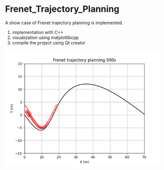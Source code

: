 # Frenet_Trajectory_Planning

A show case of Frenet trajectory planning is implemented.

1. implementation with C++
2. visualization using matplotlibcpp
3. compile the project using Qt creator

![](build/frenet.gif)
